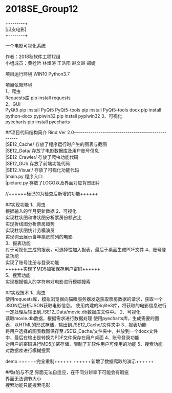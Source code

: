 # 2018SE_Group12

+--------+</br>
|瓜皮电影|</br>
+--------+</br>

一个电影可视化系统</br>

作者：2018秋软件工程12组</br>
小组成员：黄铨哲 林煜涛 王浩阳 赵文越 郑婕</br>

项目运行环境
WIN10 Python3.7

项目依赖环境</br>
1、爬虫</br>
	Requests库
		pip install requests</br>
2、GUI</br>
	PyQt5
		pip install PyQt5
	PyQt5-tools
		pip install PyQt5-tools
	docx
		pip install python-docx
	pypiwin32
		pip install pypiwin32
3、可视化</br>
	pyecharts
		pip install pyecharts
		
##项目代码结构简介
	Rind Ver 2.0---------------------------------------------------</br>
					|SE12_Cache/	存放了程序运行时产生的图表与截图</br>
					|SE12_Data/ 	存放了电影数据库及用户账号信息</br>
					|SE12_Crawler/	存放了爬虫功能代码</br>
					|SE12_GUI/		存放了前端功能代码</br>
					|SE12_Visual/	存放了可视化功能代码</br>
					|main.py 		程序入口</br>
					|picture.py 	存放了LOGO以及界面对应背景图片</br>
	
//++++++标记的为检查后新增的功能++++++

##实现功能
1、爬虫</br>
	根据输入的年月更新数据
2、可视化</br>
	实现柱状图和饼状图分析票房份额占比</br>
	实现折线图分析票房趋势</br>
	实现柱状图统计劳模演员</br>
	实现词云展示当年票房前列的电影</br>
3、报表功能</br>
	对于可视化生成的报表，可选择性加入报表，最后于桌面生成PDF文件
4、账号登录功能</br>
	实现了账号注册与登录功能</br>
	++++++实现了MD5加密保存用户密码++++++</br>
5、搜索功能</br>
	实现根据输入的字符串对电影进行模糊搜索</br>

	
##实现技术
1、爬虫</br>
	使用requests库，模拟浏览器向猫眼服务器发送获取票房数据的请求，获取一个JSON后分析JSON获取电影信息。
	使用内建的Sqlite3库，将获取的电影信息进行一定处理后输出到./SE12_Data/movie.db数据库文件中。
2、可视化</br>
	读取movie.db数据，根据需求进行数据处理
	使用pyecharts库，生成需要的图表，以HTML的形式存储，输出到./SE12_Cache/文件夹中
3、报表功能</br>
	将用户选择的图表截图保存至./SE12_Cache/文件夹中，并放到一个docx文件中，最后在输出是转换为PDF文件保存在用户桌面
4、账号登录功能</br>
	对用户的密码进行MD5加密存储，限制了非软件用户可使用的功能
5、搜索功能</br>
	对数据库进行模糊搜索

demo
	++++++完全重制++++++
	++++++新增了数据爬取的演示++++++

##缺陷与不足
	界面无法自适应，在不同分辨率下可能会有瑕疵</br>
	界面无法调节大小</br>
	搜索功能只能搜索电影</br>
